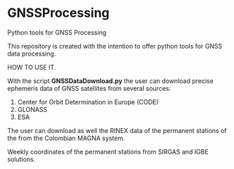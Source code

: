 # GNSSProcessing
Python tools for GNSS Processing

This repository is created with the intention to offer python tools for GNSS data processing. 

HOW TO USE IT.

With the script **GNSSDataDownload.py** the user can download precise ephemeris data of GNSS satellites from several sources:
1. Center for Orbit Determination in Europe (CODE) 
2. GLONASS
3. ESA

The user can download as well the RINEX data of the permanent stations of the from the Colombian MAGNA system.

Weekly coordinates of the permanent stations from SIRGAS and IGBE solutions.
